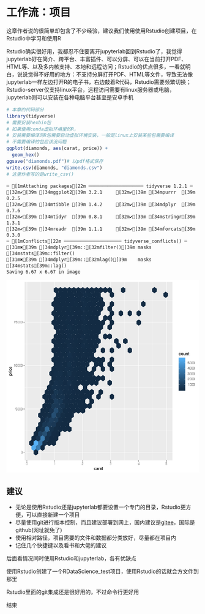 
# 工作流：项目

这章作者说的很简单却包含了不少经验，建议我们使用使用Rstudio创建项目，在Rstudio中学习和使用R

Rstudio确实很好用，我都忍不住要离开jupyterlab回到Rstudio了，我觉得jupyterlab好在简介、跨平台、丰富插件、可以分屏、可以在当前打开PDF、HTML等、以及多内核支持、本地和远程访问；Rstudio的优点很多，一看就明白，说说觉得不好用的地方：不支持分屏打开PDF、HTML等文件，导致无法像jupyterlab一样左边打开R的电子书，右边敲着R代码，Rstudio需要频繁切换；Rstudio-server仅支持linux平台，远程访问需要有linux服务器或电脑，jupyterlab则可以安装在各种电脑平台甚至是安卓手机


```R
# 本章的代码部分
library(tidyverse)
# 需要安装hexbin包
# 如果使用conda虚拟环境里的R，
# 安装需要编译的R包需要启动虚拟环境安装，一般是linux上安装某些包需要编译
# 不需要编译的包应该没问题
ggplot(diamonds, aes(carat, price)) +
  geom_hex()
ggsave("diamonds.pdf")# 以pdf格式保存
write.csv(diamonds, "diamonds.csv")
# 这里作者写的是write_csv()
```

    ─ [1mAttaching packages[22m ──────────────────── tidyverse 1.2.1 ─
    [32m✔[39m [34mggplot2[39m 3.2.1     [32m✔[39m [34mpurrr  [39m 0.2.5
    [32m✔[39m [34mtibble [39m 1.4.2     [32m✔[39m [34mdplyr  [39m 0.7.6
    [32m✔[39m [34mtidyr  [39m 0.8.1     [32m✔[39m [34mstringr[39m 1.3.1
    [32m✔[39m [34mreadr  [39m 1.1.1     [32m✔[39m [34mforcats[39m 0.3.0
    ─ [1mConflicts[22m ───────────────────── tidyverse_conflicts() ─
    [31m✖[39m [34mdplyr[39m::[32mfilter()[39m masks [34mstats[39m::filter()
    [31m✖[39m [34mdplyr[39m::[32mlag()[39m    masks [34mstats[39m::lag()
    Saving 6.67 x 6.67 in image



![png](output_1_1.png)


## 建议

* 无论是使用Rstudio还是jupyterlab都要设置一个专门的目录，Rstudio更方便，可以直接新建一个项目
* 尽量使用git进行版本控制，而且建议部署到网上，国内建议是[gitee](https://gitee.com/)，国际是github(网址就免了)
* 使用相对路径，项目需要的文件和数据都分类放好，尽量都在项目内
* 记住几个快捷键以及看书和大佬的建议



后面看情况同时使用Rstudio和jupyterlab，各有优缺点

使用Rstudio创建了一个RDataScience_test项目，使用Rstudio的话就会方文件到那里

Rstudio里面的git集成还是很好用的，不过命令行更好用

结束



